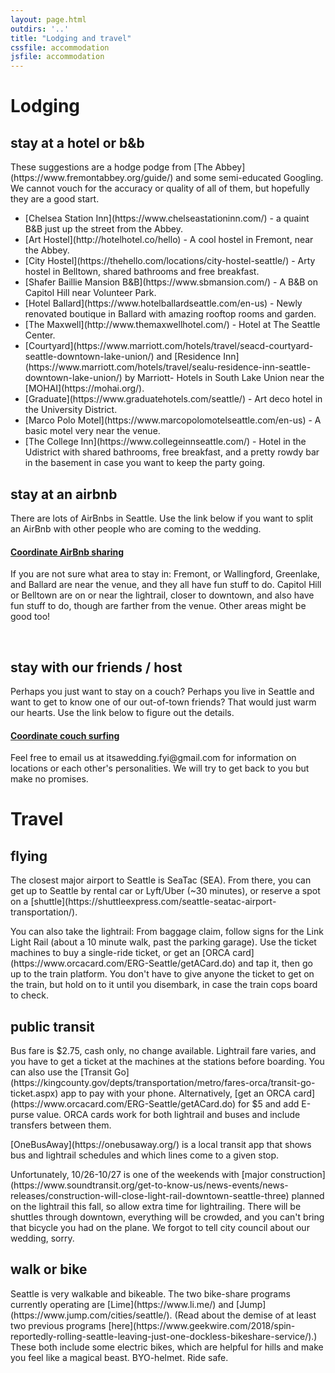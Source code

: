 ```yaml
---
layout: page.html
outdirs: '..'
title: "Lodging and travel"
cssfile: accommodation
jsfile: accommodation
---
```

<h1>Lodging</h1>
<div class='info fadeygreen'>
<h2>stay at a hotel or b&amp;b</h2>
<p>These suggestions are a hodge podge from [The Abbey](https://www.fremontabbey.org/guide/) and some semi-educated Googling. We cannot vouch for the accuracy or quality of all of them, but hopefully they are a good start.
<ul style='text-align:left;'>
<li>[Chelsea Station Inn](https://www.chelseastationinn.com/) - a quaint B&amp;B just up the street from the Abbey.</li>
<li>[Art Hostel](http://hotelhotel.co/hello) - A cool hostel in Fremont, near the Abbey.</li>
<li>[City Hostel](https://thehello.com/locations/city-hostel-seattle/) - Arty hostel in Belltown, shared bathrooms and free breakfast.</li>
<li>[Shafer Baillie Mansion B&amp;B](https://www.sbmansion.com/) - A B&amp;B on Capitol Hill near Volunteer Park.</li>
<li>[Hotel Ballard](https://www.hotelballardseattle.com/en-us) - Newly renovated boutique in Ballard with amazing rooftop rooms and garden.</li>
<li>[The Maxwell](http://www.themaxwellhotel.com/) - Hotel at The Seattle Center.</li>
<li>[Courtyard](https://www.marriott.com/hotels/travel/seacd-courtyard-seattle-downtown-lake-union/) and [Residence Inn](https://www.marriott.com/hotels/travel/sealu-residence-inn-seattle-downtown-lake-union/) by Marriott- Hotels in South Lake Union near the [MOHAI](https://mohai.org/).</li>
<li>[Graduate](https://www.graduatehotels.com/seattle/) - Art deco hotel in the University District.</li>
<li>[Marco Polo Motel](https://www.marcopolomotelseattle.com/en-us) - A basic motel very near the venue.</li>
<li>[The College Inn](https://www.collegeinnseattle.com/) - Hotel in the Udistrict with shared bathrooms, free breakfast, and a pretty rowdy bar in the basement in case you want to keep the party going.</li>
</ul>
</p>
</div>
<div class='info fadeygreen'>
<h2>stay at an airbnb</h2>
<p>There are lots of AirBnbs in Seattle. Use the link below if you want to split an AirBnb with other people who are coming to the wedding.</p>
<h4><a href='https://docs.google.com/spreadsheets/d/1SRvnsqh9Ww1u1dvKo8InNPQIerYvR7NwB8FrVcGH1gk/edit?usp=sharing' class='coordinate'>Coordinate AirBnb sharing</a></h4>
<p>If you are not sure what area to stay in: Fremont, or Wallingford, Greenlake, and Ballard are near the venue, and they all have fun stuff to do. Capitol Hill or Belltown are on or near the lightrail, closer to downtown, and also have fun stuff to do, though are farther from the venue. Other areas might be good too!</p>
<br>
<h2>stay with our friends / host</h2>
<p>Perhaps you just want to stay on a couch? Perhaps you live in Seattle and want to get to know one of our out-of-town friends? That would just warm our hearts. Use the link below to figure out the details.
<h4><a href='https://docs.google.com/spreadsheets/d/1iYYlWUiHgk8WCML0eGXmfu2_CO4a7MH5n78Z_lofC4E/edit?usp=sharing' class='coordinate'>Coordinate couch surfing</a></h4>
<p>Feel free to email us at itsawedding.fyi@gmail.com for information on locations or each other's personalities. We will try to get back to you but make no promises.</p>
</div>



<h1>Travel</h1>
<div class='info fadeygreen'>
<h2>flying</h2>
<p>The closest major airport to Seattle is SeaTac (SEA). From there, you can get up to Seattle by rental car or Lyft/Uber (~30 minutes), or reserve a spot on a [shuttle](https://shuttleexpress.com/seattle-seatac-airport-transportation/).</p>
<p>You can also take the lightrail: From baggage claim, follow signs for the Link Light Rail (about a 10 minute walk, past the parking garage). Use the ticket machines to buy a single-ride ticket, or get an [ORCA card](https://www.orcacard.com/ERG-Seattle/getACard.do) and tap it, then go up to the train platform. You don't have to give anyone the ticket to get on the train, but hold on to it until you disembark, in case the train cops board to check.</p>
</div>

<div class='info fadeygreen'>
<h2>public transit</h2>
<p><!--Public transit is a great way to get around Seattle! It comes with a chauffeur, a VIP lane, and sometimes entertainment.--> Bus fare is $2.75, cash only, no change available. Lightrail fare varies, and you have to get a ticket at the machines at the stations before boarding. You can also use the [Transit Go](https://kingcounty.gov/depts/transportation/metro/fares-orca/transit-go-ticket.aspx) app to pay with your phone. Alternatively, [get an ORCA card](https://www.orcacard.com/ERG-Seattle/getACard.do) for $5 and add E-purse value. ORCA cards work for both lightrail and buses and include transfers between them.</p>
<p>[OneBusAway](https://onebusaway.org/) is a local transit app that shows bus and lightrail schedules and which lines come to a given stop.</p>
<p>Unfortunately, 10/26-10/27 is one of the weekends with [major construction](https://www.soundtransit.org/get-to-know-us/news-events/news-releases/construction-will-close-light-rail-downtown-seattle-three) planned on the lightrail this fall, so allow extra time for lightrailing. There will be shuttles through downtown, everything will be crowded, and you can't bring that bicycle you had on the plane. We forgot to tell city council about our wedding, sorry.</p>
</div>

<div class='info fadeygreen'>
<h2>walk or bike</h2>
<p>Seattle is very walkable and bikeable. The two bike-share programs currently operating are [Lime](https://www.li.me/) and [Jump](https://www.jump.com/cities/seattle/). (Read about the demise of at least two previous programs [here](https://www.geekwire.com/2018/spin-reportedly-rolling-seattle-leaving-just-one-dockless-bikeshare-service/).) These both include some electric bikes, which are helpful for hills and make you feel like a magical beast. BYO-helmet. Ride safe.</p>
</div>


